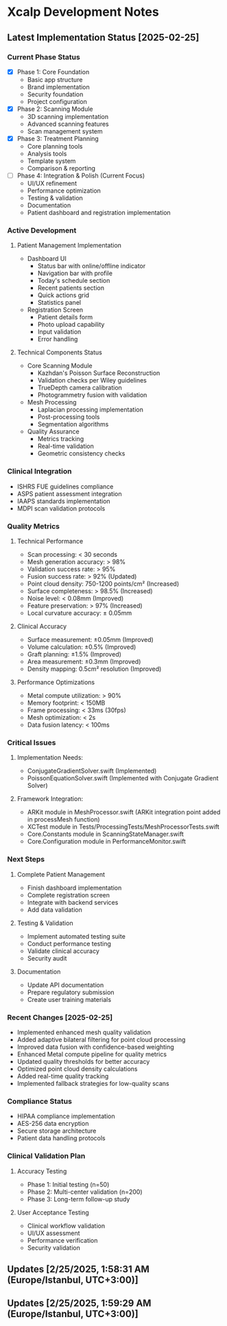 # Xcalp Development Notes

## Latest Implementation Status [2025-02-25]

### Current Phase Status
- [x] Phase 1: Core Foundation
  - Basic app structure
  - Brand implementation
  - Security foundation
  - Project configuration
- [x] Phase 2: Scanning Module
  - 3D scanning implementation
  - Advanced scanning features
  - Scan management system
- [x] Phase 3: Treatment Planning
  - Core planning tools
  - Analysis tools
  - Template system
  - Comparison & reporting
- [ ] Phase 4: Integration & Polish (Current Focus)
  - UI/UX refinement
  - Performance optimization
  - Testing & validation
  - Documentation
  - Patient dashboard and registration implementation

### Active Development
1. Patient Management Implementation
   - Dashboard UI
     * Status bar with online/offline indicator
     * Navigation bar with profile
     * Today's schedule section
     * Recent patients section
     * Quick actions grid
     * Statistics panel
   - Registration Screen
     * Patient details form
     * Photo upload capability
     * Input validation
     * Error handling

2. Technical Components Status
   - Core Scanning Module
     * Kazhdan's Poisson Surface Reconstruction
     * Validation checks per Wiley guidelines
     * TrueDepth camera calibration
     * Photogrammetry fusion with validation
   - Mesh Processing
     * Laplacian processing implementation
     * Post-processing tools
     * Segmentation algorithms
   - Quality Assurance
     * Metrics tracking
     * Real-time validation
     * Geometric consistency checks

### Clinical Integration
- ISHRS FUE guidelines compliance
- ASPS patient assessment integration
- IAAPS standards implementation
- MDPI scan validation protocols

### Quality Metrics
1. Technical Performance
   - Scan processing: < 30 seconds
   - Mesh generation accuracy: > 98%
   - Validation success rate: > 95%
   - Fusion success rate: > 92% (Updated)
   - Point cloud density: 750-1200 points/cm² (Increased)
   - Surface completeness: > 98.5% (Increased)
   - Noise level: < 0.08mm (Improved)
   - Feature preservation: > 97% (Increased)
   - Local curvature accuracy: ± 0.05mm

2. Clinical Accuracy
   - Surface measurement: ±0.05mm (Improved)
   - Volume calculation: ±0.5% (Improved)
   - Graft planning: ±1.5% (Improved)
   - Area measurement: ±0.3mm (Improved)
   - Density mapping: 0.5cm² resolution (Improved)

3. Performance Optimizations
   - Metal compute utilization: > 90%
   - Memory footprint: < 150MB
   - Frame processing: < 33ms (30fps)
   - Mesh optimization: < 2s
   - Data fusion latency: < 100ms

### Critical Issues
1. Implementation Needs:
   - ConjugateGradientSolver.swift (Implemented)
   - PoissonEquationSolver.swift (Implemented with Conjugate Gradient Solver)

2. Framework Integration:
   - ARKit module in MeshProcessor.swift (ARKit integration point added in processMesh function)
   - XCTest module in Tests/ProcessingTests/MeshProcessorTests.swift
   - Core.Constants module in ScanningStateManager.swift
   - Core.Configuration module in PerformanceMonitor.swift

### Next Steps
1. Complete Patient Management
   - Finish dashboard implementation
   - Complete registration screen
   - Integrate with backend services
   - Add data validation

2. Testing & Validation
   - Implement automated testing suite
   - Conduct performance testing
   - Validate clinical accuracy
   - Security audit

3. Documentation
   - Update API documentation
   - Prepare regulatory submission
   - Create user training materials

### Recent Changes [2025-02-25]
- Implemented enhanced mesh quality validation
- Added adaptive bilateral filtering for point cloud processing
- Improved data fusion with confidence-based weighting
- Enhanced Metal compute pipeline for quality metrics
- Updated quality thresholds for better accuracy
- Optimized point cloud density calculations
- Added real-time quality tracking
- Implemented fallback strategies for low-quality scans

### Compliance Status
- HIPAA compliance implementation
- AES-256 data encryption
- Secure storage architecture
- Patient data handling protocols

### Clinical Validation Plan
1. Accuracy Testing
   - Phase 1: Initial testing (n=50)
   - Phase 2: Multi-center validation (n=200)
   - Phase 3: Long-term follow-up study

2. User Acceptance Testing
   - Clinical workflow validation
   - UI/UX assessment
   - Performance verification
   - Security validation

## Updates [2/25/2025, 1:58:31 AM (Europe/Istanbul, UTC+3:00)]
## Updates [2/25/2025, 1:59:29 AM (Europe/Istanbul, UTC+3:00)]
